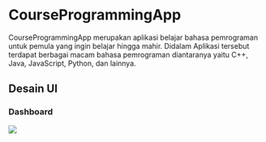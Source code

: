 # CourseProgrammingApp

CourseProgrammingApp merupakan aplikasi belajar bahasa pemrograman untuk pemula yang ingin belajar hingga mahir. Didalam Aplikasi tersebut terdapat berbagai macam bahasa pemrograman diantaranya yaitu C++, Java, JavaScript, Python, dan lainnya.

## Desain UI
### Dashboard
<img src="Onboarding 1.jpg"/>
